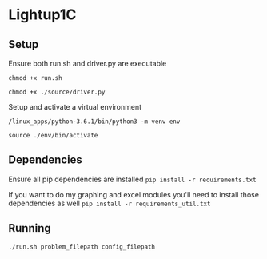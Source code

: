 # Lightup1C

## Setup

Ensure both run.sh and driver.py are executable

`chmod +x run.sh`

`chmod +x ./source/driver.py`

Setup and activate a virtual environment

`/linux_apps/python-3.6.1/bin/python3 -m venv env`

`source ./env/bin/activate`

## Dependencies

Ensure all pip dependencies are installed
`pip install -r requirements.txt`

If you want to do my graphing and excel modules you'll need to install those dependencies as well
`pip install -r requirements_util.txt`

## Running

`./run.sh problem_filepath config_filepath`

